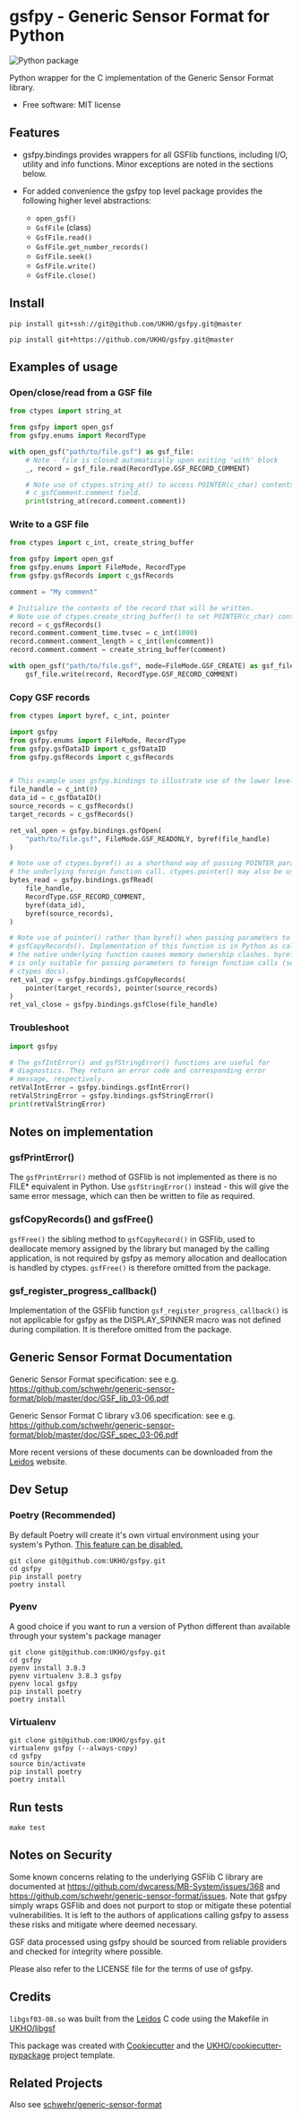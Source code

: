 # gsfpy - Generic Sensor Format for Python

![Python package](https://github.com/UKHO/gsfpy/workflows/Python%20package/badge.svg)

Python wrapper for the C implementation of the Generic Sensor Format library.

- Free software: MIT license

## Features

- gsfpy.bindings provides wrappers for all GSFlib functions, including I/O, utility and info functions.
  Minor exceptions are noted in the sections below.

- For added convenience the gsfpy top level package provides the following higher level abstractions:
  - `open_gsf()`
  - `GsfFile` (class)
  - `GsfFile.read()`
  - `GsfFile.get_number_records()`
  - `GsfFile.seek()`
  - `GsfFile.write()`
  - `GsfFile.close()`

## Install

```shell script
pip install git+ssh://git@github.com/UKHO/gsfpy.git@master
```

```shell script
pip install git+https://github.com/UKHO/gsfpy.git@master
```

## Examples of usage

### Open/close/read from a GSF file

```python
from ctypes import string_at

from gsfpy import open_gsf
from gsfpy.enums import RecordType

with open_gsf("path/to/file.gsf") as gsf_file:
    # Note - file is closed automatically upon exiting 'with' block
    _, record = gsf_file.read(RecordType.GSF_RECORD_COMMENT)

    # Note use of ctypes.string_at() to access POINTER(c_char) contents of
    # c_gsfComment.comment field.
    print(string_at(record.comment.comment))
```

### Write to a GSF file

```python
from ctypes import c_int, create_string_buffer

from gsfpy import open_gsf
from gsfpy.enums import FileMode, RecordType
from gsfpy.gsfRecords import c_gsfRecords

comment = "My comment"

# Initialize the contents of the record that will be written.
# Note use of ctypes.create_string_buffer() to set POINTER(c_char) contents.
record = c_gsfRecords()
record.comment.comment_time.tvsec = c_int(1000)
record.comment.comment_length = c_int(len(comment))
record.comment.comment = create_string_buffer(comment)

with open_gsf("path/to/file.gsf", mode=FileMode.GSF_CREATE) as gsf_file:
    gsf_file.write(record, RecordType.GSF_RECORD_COMMENT)
```

### Copy GSF records

```python
from ctypes import byref, c_int, pointer

import gsfpy
from gsfpy.enums import FileMode, RecordType
from gsfpy.gsfDataID import c_gsfDataID
from gsfpy.gsfRecords import c_gsfRecords


# This example uses gsfpy.bindings to illustrate use of the lower level functions
file_handle = c_int(0)
data_id = c_gsfDataID()
source_records = c_gsfRecords()
target_records = c_gsfRecords()

ret_val_open = gsfpy.bindings.gsfOpen(
    "path/to/file.gsf", FileMode.GSF_READONLY, byref(file_handle)
)

# Note use of ctypes.byref() as a shorthand way of passing POINTER parameters to
# the underlying foreign function call. ctypes.pointer() may also be used.
bytes_read = gsfpy.bindings.gsfRead(
    file_handle,
    RecordType.GSF_RECORD_COMMENT,
    byref(data_id),
    byref(source_records),
)

# Note use of pointer() rather than byref() when passing parameters to
# gsfCopyRecords(). Implementation of this function is in Python as calling
# the native underlying function causes memory ownership clashes. byref()
# is only suitable for passing parameters to foreign function calls (see
# ctypes docs).
ret_val_cpy = gsfpy.bindings.gsfCopyRecords(
    pointer(target_records), pointer(source_records)
)
ret_val_close = gsfpy.bindings.gsfClose(file_handle)
```

### Troubleshoot

```python
import gsfpy

# The gsfIntError() and gsfStringError() functions are useful for
# diagnostics. They return an error code and corresponding error
# message, respectively.
retValIntError = gsfpy.bindings.gsfIntError()
retValStringError = gsfpy.bindings.gsfStringError()
print(retValStringError)
```

## Notes on implementation

### gsfPrintError()

The `gsfPrintError()` method of GSFlib is not implemented as there is no
FILE* equivalent in Python. Use `gsfStringError()` instead - this will
give the same error message, which can then be written to file as
required.

### gsfCopyRecords() and gsfFree()

`gsfFree()` the sibling method to `gsfCopyRecord()` in GSFlib, used to
deallocate memory assigned by the library but managed by the calling
application, is not required by gsfpy as memory allocation and
deallocation is handled by ctypes. `gsfFree()` is therefore omitted from
the package.

### gsf_register_progress_callback()

Implementation of the GSFlib function
`gsf_register_progress_callback()` is not applicable for gsfpy as the
DISPLAY_SPINNER macro was not defined during compilation. It is
therefore omitted from the package.

## Generic Sensor Format Documentation

Generic Sensor Format specification: see e.g.
<https://github.com/schwehr/generic-sensor-format/blob/master/doc/GSF_lib_03-06.pdf>

Generic Sensor Format C library v3.06 specification: see e.g.
<https://github.com/schwehr/generic-sensor-format/blob/master/doc/GSF_spec_03-06.pdf>

More recent versions of these documents can be downloaded from the
[Leidos](https://www.leidos.com/products/ocean-marine) website.

## Dev Setup

### Poetry (Recommended)
By default Poetry will create it's own virtual environment using your system's Python. [This feature can be disabled.](https://python-poetry.org/docs/faq/#i-dont-want-poetry-to-manage-my-virtual-environments-can-i-disable-it)

```shell script
git clone git@github.com:UKHO/gsfpy.git
cd gsfpy
pip install poetry
poetry install
```

### Pyenv
A good choice if you want to run a version of Python different than available through your system's package manager

```shell script
git clone git@github.com:UKHO/gsfpy.git
cd gsfpy
pyenv install 3.8.3
pyenv virtualenv 3.8.3 gsfpy
pyenv local gsfpy
pip install poetry
poetry install
```

### Virtualenv

```shell script
git clone git@github.com:UKHO/gsfpy.git
virtualenv gsfpy (--always-copy)
cd gsfpy
source bin/activate
pip install poetry
poetry install
```

## Run tests

```shell script
make test
```

## Notes on Security

Some known concerns relating to the underlying GSFlib C library are
documented at <https://github.com/dwcaress/MB-System/issues/368> and
<https://github.com/schwehr/generic-sensor-format/issues>. Note that
gsfpy simply wraps GSFlib and does not purport to stop or mitigate these
potential vulnerabilities. It is left to the authors of applications
calling gsfpy to assess these risks and mitigate where deemed necessary.

GSF data processed using gsfpy should be sourced from reliable providers
and checked for integrity where possible.

Please also refer to the LICENSE file for the terms of use of gsfpy.

## Credits

`libgsf03-08.so` was built from the
[Leidos](https://www.leidos.com/products/ocean-marine) C code using the
Makefile in [UKHO/libgsf](https://github.com/UKHO/libgsf)

This package was created with
[Cookiecutter](https://github.com/cookiecutter/cookiecutter) and the
[UKHO/cookiecutter-pypackage](https://github.com/UKHO/cookiecutter-pypackage)
project template.

## Related Projects

Also see [schwehr/generic-sensor-format](https://github.com/schwehr/generic-sensor-format/)
